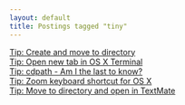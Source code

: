 ```yaml
---
layout: default
title: Postings tagged "tiny"
---
```

[Tip: Create and move to directory](http://janesconference.github.com/KievII/2009/08/tip-create-and-move-to-directory)<br />
[Tip: Open new tab in OS X Terminal](http://janesconference.github.com/KievII/2009/08/tip-open-new-tab-in-osx-terminal)<br />
[Tip: cdpath - Am I the last to know?](http://janesconference.github.com/KievII/2009/10/tip-cdpath-am-i-the-last-to-know)<br />
[Tip: Zoom keyboard shortcut for OS X](http://janesconference.github.com/KievII/2009/11/zoom-keyboard-shortcut-for-os-x)<br />
[Tip: Move to directory and open in TextMate](http://janesconference.github.com/KievII/2009/08/tip-move-to-directory-and-open-in-textmate)<br />
